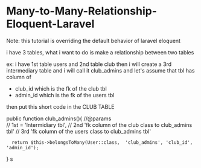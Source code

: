 # Many-to-Many-Relationship-Eloquent-Laravel

Note: this tutorial is overriding the default behavior of laravel eloquent 

i have 3 tables, what i want to do is make a relationship between two tables

ex: i have 1st table users and  2nd table club
  then i will create a 3rd intermediary table and i will call it club_admins and let's assume that tbl has column of 
  * club_id which is the fk of the club tbl
  * admin_id which is the fk of the users tbl

then put this short code in the CLUB TABLE 

public function club_admins(){
      //@params    
      // 1st =  'Intermidiary tbl', 
      // 2nd 'fk column of the club class to club_admins tbl'
      // 3rd 'fk column of the users class to club_admins tbl'
      
      return $this->belongsToMany(User::class,  'club_admins', 'club_id', 'admin_id');
}
s
